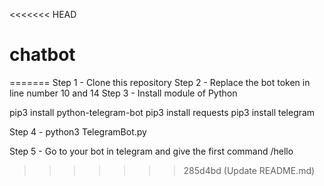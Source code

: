 <<<<<<< HEAD
# chatbot
=======
Step 1 - Clone this repository
Step 2 - Replace the bot token in line number 10 and 14
Step 3 - Install module of Python 


pip3 install python-telegram-bot
pip3 install requests
pip3 install telegram

Step 4 - python3 TelegramBot.py

Step 5 - Go to your bot in telegram and give the first command /hello
>>>>>>> 285d4bd (Update README.md)

